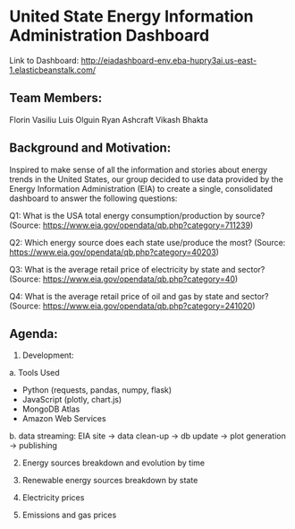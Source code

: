 # United State Energy Information Administration Dashboard

Link to Dashboard: http://eiadashboard-env.eba-hupry3ai.us-east-1.elasticbeanstalk.com/

## Team Members:

Florin Vasiliu
Luis Olguin
Ryan Ashcraft
Vikash Bhakta

## Background and Motivation:

Inspired to make sense of all the information and stories about energy trends in the United States, our group decided to use data provided by the Energy Information Administration (EIA) to create a single, consolidated dashboard to answer the following questions:

Q1: What is the USA total energy consumption/production by source?
(Source: https://www.eia.gov/opendata/qb.php?category=711239)

Q2: Which energy source does each state use/produce the most?
(Source: https://www.eia.gov/opendata/qb.php?category=40203)

Q3: What is the average retail price of electricity by state and sector?
(Source: https://www.eia.gov/opendata/qb.php?category=40)

Q4: What is the average retail price of oil and gas by state and sector?
(Source: https://www.eia.gov/opendata/qb.php?category=241020)

## Agenda:

1. Development:

a. Tools Used
 - Python (requests, pandas, numpy, flask)
 - JavaScript (plotly, chart.js)
 - MongoDB Atlas
 - Amazon Web Services
 
b. data streaming: EIA site -> data clean-up -> db update -> plot generation -> publishing

2. Energy sources breakdown and evolution by time

3. Renewable energy sources breakdown by state

4. Electricity prices

5. Emissions and gas prices

  
